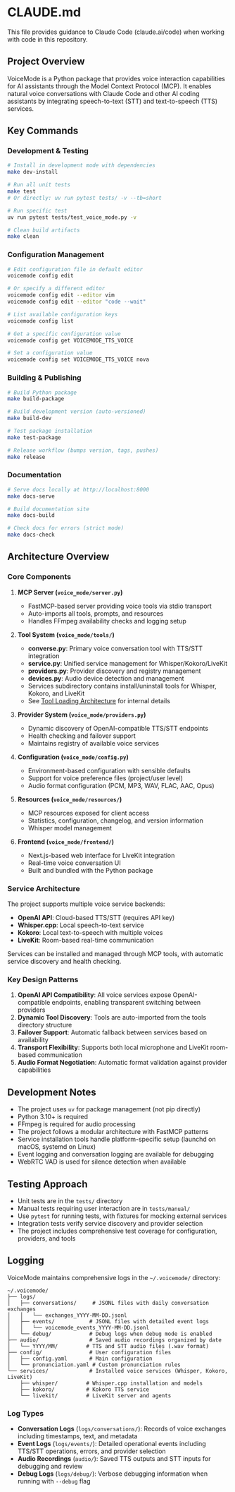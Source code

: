 # CLAUDE.md

This file provides guidance to Claude Code (claude.ai/code) when working with code in this repository.

## Project Overview

VoiceMode is a Python package that provides voice interaction capabilities for AI assistants through the Model Context Protocol (MCP). It enables natural voice conversations with Claude Code and other AI coding assistants by integrating speech-to-text (STT) and text-to-speech (TTS) services.

## Key Commands

### Development & Testing
```bash
# Install in development mode with dependencies
make dev-install

# Run all unit tests
make test
# Or directly: uv run pytest tests/ -v --tb=short

# Run specific test
uv run pytest tests/test_voice_mode.py -v

# Clean build artifacts
make clean
```

### Configuration Management
```bash
# Edit configuration file in default editor
voicemode config edit

# Or specify a different editor
voicemode config edit --editor vim
voicemode config edit --editor "code --wait"

# List available configuration keys
voicemode config list

# Get a specific configuration value
voicemode config get VOICEMODE_TTS_VOICE

# Set a configuration value
voicemode config set VOICEMODE_TTS_VOICE nova
```

### Building & Publishing
```bash
# Build Python package
make build-package

# Build development version (auto-versioned)
make build-dev  

# Test package installation
make test-package

# Release workflow (bumps version, tags, pushes)
make release
```

### Documentation
```bash
# Serve docs locally at http://localhost:8000
make docs-serve

# Build documentation site
make docs-build

# Check docs for errors (strict mode)
make docs-check
```

## Architecture Overview

### Core Components

1. **MCP Server (`voice_mode/server.py`)**
   - FastMCP-based server providing voice tools via stdio transport
   - Auto-imports all tools, prompts, and resources
   - Handles FFmpeg availability checks and logging setup

2. **Tool System (`voice_mode/tools/`)**
   - **converse.py**: Primary voice conversation tool with TTS/STT integration
   - **service.py**: Unified service management for Whisper/Kokoro/LiveKit
   - **providers.py**: Provider discovery and registry management
   - **devices.py**: Audio device detection and management
   - Services subdirectory contains install/uninstall tools for Whisper, Kokoro, and LiveKit
   - See [Tool Loading Architecture](docs/reference/tool-loading-architecture.md) for internal details

3. **Provider System (`voice_mode/providers.py`)**
   - Dynamic discovery of OpenAI-compatible TTS/STT endpoints
   - Health checking and failover support
   - Maintains registry of available voice services

4. **Configuration (`voice_mode/config.py`)**
   - Environment-based configuration with sensible defaults
   - Support for voice preference files (project/user level)
   - Audio format configuration (PCM, MP3, WAV, FLAC, AAC, Opus)

5. **Resources (`voice_mode/resources/`)**
   - MCP resources exposed for client access
   - Statistics, configuration, changelog, and version information
   - Whisper model management

6. **Frontend (`voice_mode/frontend/`)**
   - Next.js-based web interface for LiveKit integration
   - Real-time voice conversation UI
   - Built and bundled with the Python package

### Service Architecture

The project supports multiple voice service backends:
- **OpenAI API**: Cloud-based TTS/STT (requires API key)
- **Whisper.cpp**: Local speech-to-text service
- **Kokoro**: Local text-to-speech with multiple voices
- **LiveKit**: Room-based real-time communication

Services can be installed and managed through MCP tools, with automatic service discovery and health checking.

### Key Design Patterns

1. **OpenAI API Compatibility**: All voice services expose OpenAI-compatible endpoints, enabling transparent switching between providers
2. **Dynamic Tool Discovery**: Tools are auto-imported from the tools directory structure
3. **Failover Support**: Automatic fallback between services based on availability
4. **Transport Flexibility**: Supports both local microphone and LiveKit room-based communication
5. **Audio Format Negotiation**: Automatic format validation against provider capabilities

## Development Notes

- The project uses `uv` for package management (not pip directly)
- Python 3.10+ is required
- FFmpeg is required for audio processing
- The project follows a modular architecture with FastMCP patterns
- Service installation tools handle platform-specific setup (launchd on macOS, systemd on Linux)
- Event logging and conversation logging are available for debugging
- WebRTC VAD is used for silence detection when available

## Testing Approach

- Unit tests are in the `tests/` directory
- Manual tests requiring user interaction are in `tests/manual/`
- Use `pytest` for running tests, with fixtures for mocking external services
- Integration tests verify service discovery and provider selection
- The project includes comprehensive test coverage for configuration, providers, and tools

## Logging

VoiceMode maintains comprehensive logs in the `~/.voicemode/` directory:

```
~/.voicemode/
├── logs/
│   ├── conversations/     # JSONL files with daily conversation exchanges
│   │   └── exchanges_YYYY-MM-DD.jsonl
│   ├── events/           # JSONL files with detailed event logs
│   │   └── voicemode_events_YYYY-MM-DD.jsonl
│   └── debug/            # Debug logs when debug mode is enabled
├── audio/                # Saved audio recordings organized by date
│   └── YYYY/MM/         # TTS and STT audio files (.wav format)
├── config/               # User configuration files
│   ├── config.yaml       # Main configuration
│   └── pronunciation.yaml # Custom pronunciation rules
└── services/             # Installed voice services (Whisper, Kokoro, LiveKit)
    ├── whisper/         # Whisper.cpp installation and models
    ├── kokoro/          # Kokoro TTS service
    └── livekit/         # LiveKit server and agents
```

### Log Types

- **Conversation Logs** (`logs/conversations/`): Records of voice exchanges including timestamps, text, and metadata
- **Event Logs** (`logs/events/`): Detailed operational events including TTS/STT operations, errors, and provider selection
- **Audio Recordings** (`audio/`): Saved TTS outputs and STT inputs for debugging and review
- **Debug Logs** (`logs/debug/`): Verbose debugging information when running with `--debug` flag